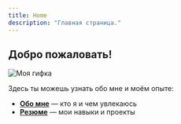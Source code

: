 ```yaml
---
title: Home
description: "Главная страница."
---
```


## Добро пожаловать!

![Моя гифка](luffy.gif)

Здесь ты можешь узнать обо мне и моём опыте:

- **[Обо мне](about/)** — кто я и чем увлекаюсь
- **[Резюме](resume/)** — мои навыки и проекты
